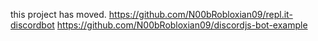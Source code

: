 this project has moved.
https://github.com/N00bRobloxian09/repl.it-discordbot
https://github.com/N00bRobloxian09/discordjs-bot-example
